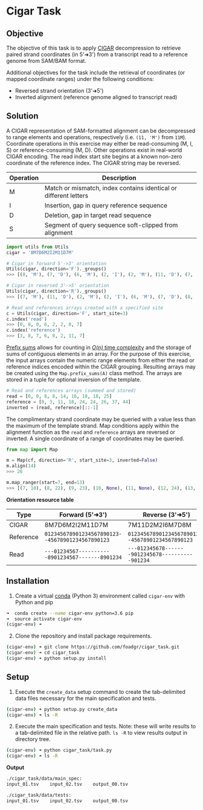 # Cigar Task

## Objective
The objective of this task is to apply [CIGAR] decompression to retrieve paired strand coordinates (in 5'➜3') from a transcript read to a reference genome from SAM/BAM format.

Additional objectives for the task include the retrieval of coordinates (or mapped coordinate ranges) under the following conditions:
* Reversed strand orientation (3'➜5')
* Inverted alignment (reference genome aligned to transcript read)

## Solution
A CIGAR representation of SAM-formatted alignment can be decompressed to range elements and operations, respectively (i.e. `(11, 'M')` from `11M`). Coordinate operations in this exercise may either be read-consuming (M, I, S) or reference-consuming (M, D). Other operations exist in real-world CIGAR encoding. The read index start site begins at a known non-zero coordinate of the reference index. The CIGAR string may be reversed.

<center>

| Operation | Description |
| --------- | ----------- |
| M | Match or mismatch, index contains identical or different letters |
| I | Insertion, gap in query reference sequence |
| D | Deletion, gap in target read sequence |
| S | Segment of query sequence soft-clipped from alignment |

</center>

```python
import utils from Utils
cigar = '8M7D6M2I2M11D7M'

# Cigar in forward 5'->3' orientation
Utils(cigar, direction='F')._groups()
>>> [(8, 'M'), (7, 'D'), (6, 'M'), (2, 'I'), (2, 'M'), (11, 'D'), (7, 'M')]

# Cigar in reversed 3'->5' orientation
Utils(cigar, direction='R')._groups()
>>> [(7, 'M'), (11, 'D'), (2, 'M'), (2, 'I'), (6, 'M'), (7, 'D'), (8, 'M')]

# Read and references arrays created with a specified site
c = Utils(cigar, direction='F', start_site=3)
c.index('read')
>>> [0, 8, 0, 6, 2, 2, 0, 7]
c.index('reference')
>>> [3, 8, 7, 6, 0, 2, 11, 7]
```
[Prefix sums] allows for counting in [*O(n)* time complexity] and the storage of sums of contiguous elements in an array. For the purpose of this exercise, the input arrays contain the numeric range elements from either the read or reference indices encoded within the CIGAR grouping. Resulting arrays may be created using the `Map.prefix_sums(A)` class method. The arrays are stored in a tuple for optional inversion of the template. 
```python
# Read and references arrays (summed and stored)
read = [0, 0, 8, 8, 14, 16, 18, 18, 25]
reference = [0, 3, 11, 18, 24, 24, 26, 37, 44] 
inverted = (read, reference)[::-1]
```
The complimentary strand coordinate may be queried with a value less than the maximum of the template strand. Map conditions apply within the alignment function as the `read` and `reference` arrays are reversed or inverted. A single coordinate of a range of coordinates may be queried.

```python
from map import Map

m = Map(cf, direction='R', start_site=3, inverted=False)
m.align(14)
>>> 26

m.map_ranger(start=7, end=13)
>>> [(7, 10), (8, 22), (9, 23), (10, None), (11, None), (12, 24), (13, 25)]
```

__Orientation resource table__

| Type| Forward (5'➜3') | Reverse (3'➜5') |
|---------| --------------- | --------------- |
| CIGAR | 8M7D6M2I2M11D7M | 7M11D2M2I6M7D8M |
| Reference  | `012345678901234567890123--45678901234567890123` | `012345678901234567890123--45678901234567890123` | `---012345678-------9012345678-----------901234` |
| Read | `---01234567-----------8901234567-------8901234` | `---012345678-------9012345678-----------901234` |

[CIGAR]: https://drive5.com/usearch/manual/cigar.html "CIGAR stands for Concise Idiosyncratic Gapped Alignment Report"
[Prefix sums]: https://codility.com/media/train/3-PrefixSums.pdf "Codility exercise: Prefix sums"
[*O(n)* time complexity]: http://williamrjribeiro.com/?p=132 "Prefix Sums – Time Complexity"

## Installation

1. Create a virtual [conda] (Python 3) environment called `cigar-env` with Python and pip
```bash
➜  conda create --name cigar-env python=3.6 pip
➜  source activate cigar-env
(cigar-env) ➜
```
[conda]: https://docs.anaconda.com/anaconda/install/ "Anaconda Installation"

2. Clone the repository and install package requirements.
```bash
(cigar-env) ➜ git clone https://github.com/foadgr/cigar_task.git
(cigar-env) ➜ cd cigar_task
(cigar-env) ➜ python setup.py install
```

## Setup
1. Execute the `create_data` setup command to create the tab-delimited data files necessary for the main specification and tests.
```bash
(cigar-env) ➜ python setup.py create_data
(cigar-env) ➜ ls -R
```

2. Execute the main specification and tests. Note: these will write results to a tab-delimited file in the relative path. `ls -R` to view results output in directory tree.

```bash
(cigar-env) ➜ python cigar_task/task.py
(cigar-env) ➜ ls -R
```

__Output__
```bash
./cigar_task/data/main_spec:
input_01.tsv    input_02.tsv    output_00.tsv

./cigar_task/data/tests:
input_01.tsv    input_02.tsv    output_00.tsv
```

